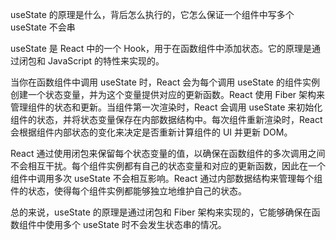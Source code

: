 useState 的原理是什么，背后怎么执行的，它怎么保证一个组件中写多个 useState 不会串



useState 是 React 中的一个 Hook，用于在函数组件中添加状态。它的原理是通过闭包和 JavaScript 的特性来实现的。

当你在函数组件中调用 useState 时，React 会为每个调用 useState 的组件实例创建一个状态变量，并为这个变量提供对应的更新函数。React 使用 Fiber 架构来管理组件的状态和更新。当组件第一次渲染时，React 会调用 useState 来初始化组件的状态，并将状态变量保存在内部数据结构中。每次组件重新渲染时，React 会根据组件内部状态的变化来决定是否重新计算组件的 UI 并更新 DOM。

React 通过使用闭包来保留每个状态变量的值，以确保在函数组件的多次调用之间不会相互干扰。每个组件实例都有自己的状态变量和对应的更新函数，因此在一个组件中调用多次 useState 不会相互影响。React 通过内部数据结构来管理每个组件的状态，使得每个组件实例都能够独立地维护自己的状态。

总的来说，useState 的原理是通过闭包和 Fiber 架构来实现的，它能够确保在函数组件中使用多个 useState 时不会发生状态串的情况。